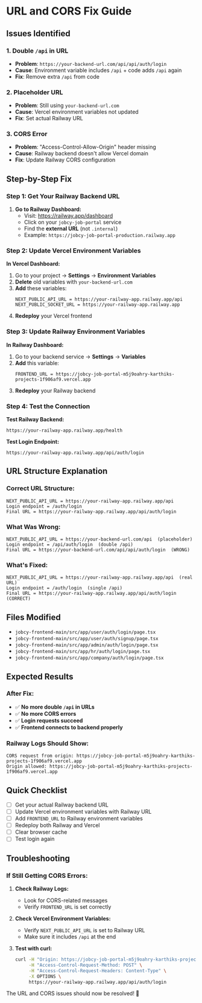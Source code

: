 # URL and CORS Fix Guide

## Issues Identified

### 1. **Double `/api` in URL**
- **Problem**: `https://your-backend-url.com/api/api/auth/login`
- **Cause**: Environment variable includes `/api` + code adds `/api` again
- **Fix**: Remove extra `/api` from code

### 2. **Placeholder URL**
- **Problem**: Still using `your-backend-url.com`
- **Cause**: Vercel environment variables not updated
- **Fix**: Set actual Railway URL

### 3. **CORS Error**
- **Problem**: "Access-Control-Allow-Origin" header missing
- **Cause**: Railway backend doesn't allow Vercel domain
- **Fix**: Update Railway CORS configuration

## Step-by-Step Fix

### Step 1: Get Your Railway Backend URL

1. **Go to Railway Dashboard:**
   - Visit: https://railway.app/dashboard
   - Click on your `jobcy-job-portal` service
   - Find the **external URL** (not `.internal`)
   - Example: `https://jobcy-job-portal-production.railway.app`

### Step 2: Update Vercel Environment Variables

**In Vercel Dashboard:**
1. Go to your project → **Settings** → **Environment Variables**
2. **Delete** old variables with `your-backend-url.com`
3. **Add** these variables:
   ```
   NEXT_PUBLIC_API_URL = https://your-railway-app.railway.app/api
   NEXT_PUBLIC_SOCKET_URL = https://your-railway-app.railway.app
   ```
4. **Redeploy** your Vercel frontend

### Step 3: Update Railway Environment Variables

**In Railway Dashboard:**
1. Go to your backend service → **Settings** → **Variables**
2. **Add** this variable:
   ```
   FRONTEND_URL = https://jobcy-job-portal-m5j9oahry-karthiks-projects-1f906af9.vercel.app
   ```
3. **Redeploy** your Railway backend

### Step 4: Test the Connection

**Test Railway Backend:**
```
https://your-railway-app.railway.app/health
```

**Test Login Endpoint:**
```
https://your-railway-app.railway.app/api/auth/login
```

## URL Structure Explanation

### Correct URL Structure:
```
NEXT_PUBLIC_API_URL = https://your-railway-app.railway.app/api
Login endpoint = /auth/login
Final URL = https://your-railway-app.railway.app/api/auth/login
```

### What Was Wrong:
```
NEXT_PUBLIC_API_URL = https://your-backend-url.com/api  (placeholder)
Login endpoint = /api/auth/login  (double /api)
Final URL = https://your-backend-url.com/api/api/auth/login  (WRONG)
```

### What's Fixed:
```
NEXT_PUBLIC_API_URL = https://your-railway-app.railway.app/api  (real URL)
Login endpoint = /auth/login  (single /api)
Final URL = https://your-railway-app.railway.app/api/auth/login  (CORRECT)
```

## Files Modified

- `jobcy-frontend-main/src/app/user/auth/login/page.tsx`
- `jobcy-frontend-main/src/app/user/auth/signup/page.tsx`
- `jobcy-frontend-main/src/app/admin/auth/login/page.tsx`
- `jobcy-frontend-main/src/app/hr/auth/login/page.tsx`
- `jobcy-frontend-main/src/app/company/auth/login/page.tsx`

## Expected Results

### After Fix:
- ✅ **No more double `/api` in URLs**
- ✅ **No more CORS errors**
- ✅ **Login requests succeed**
- ✅ **Frontend connects to backend properly**

### Railway Logs Should Show:
```
CORS request from origin: https://jobcy-job-portal-m5j9oahry-karthiks-projects-1f906af9.vercel.app
Origin allowed: https://jobcy-job-portal-m5j9oahry-karthiks-projects-1f906af9.vercel.app
```

## Quick Checklist

- [ ] Get your actual Railway backend URL
- [ ] Update Vercel environment variables with Railway URL
- [ ] Add `FRONTEND_URL` to Railway environment variables
- [ ] Redeploy both Railway and Vercel
- [ ] Clear browser cache
- [ ] Test login again

## Troubleshooting

### If Still Getting CORS Errors:

1. **Check Railway Logs:**
   - Look for CORS-related messages
   - Verify `FRONTEND_URL` is set correctly

2. **Check Vercel Environment Variables:**
   - Verify `NEXT_PUBLIC_API_URL` is set to Railway URL
   - Make sure it includes `/api` at the end

3. **Test with curl:**
   ```bash
   curl -H "Origin: https://jobcy-job-portal-m5j9oahry-karthiks-projects-1f906af9.vercel.app" \
        -H "Access-Control-Request-Method: POST" \
        -H "Access-Control-Request-Headers: Content-Type" \
        -X OPTIONS \
        https://your-railway-app.railway.app/api/auth/login
   ```

The URL and CORS issues should now be resolved! 🚀
